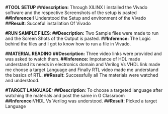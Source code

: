 **#TOOL SETUP**
**##description:** Through XILINX I installed the Vivado software and the respective Screenshots of the setup is pasted 
**##Inference**:I Understood the Setup and environment of the Vivado 
**##Result**: Succeful installation Of Vivado

**#RUN SAMPLE FILES**:
**##Description:** Two Sample files were made to run and the Screen Shots of the Output is pasted.
**##Inference:** The Logic behind the files and I got to know how to run a file in Vivado.

**#MATERIAL READING**
**##Description:** Three video links were provided and was asked to watch them.
**##Inference:** Impotance of HDL made understand its needs in electronics domain and Verilog Vs VHDL link made me choose a target Language and Finally RTL video made me understand the basics of RTL.
**##Result**: Successfully all The materials were watched and understood.

**#TARGET LANGUAGE:**
**##Description**: To choose a targeted language after watching the materials and post the same in G Classroom
**##Inference**:VHDL Vs Verilog was understood.
**##Result**: Picked a target Language


